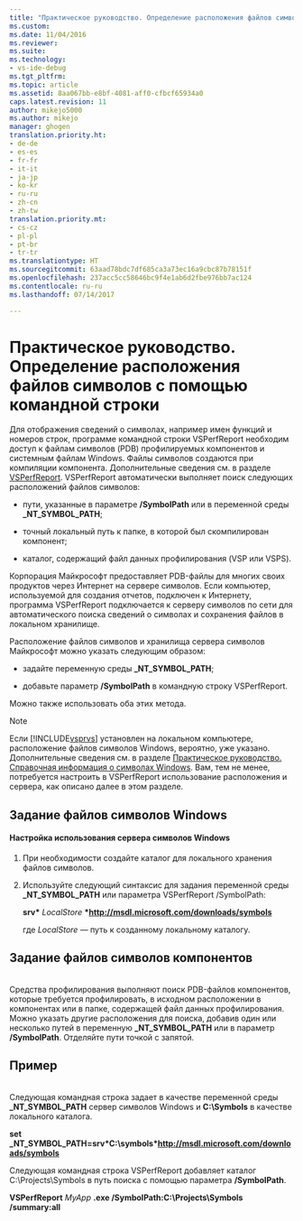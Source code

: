 ```yaml
---
title: "Практическое руководство. Определение расположения файлов символов с помощью командной строки | Документы Майкрософт"
ms.custom: 
ms.date: 11/04/2016
ms.reviewer: 
ms.suite: 
ms.technology:
- vs-ide-debug
ms.tgt_pltfrm: 
ms.topic: article
ms.assetid: 8aa067bb-e8bf-4081-aff0-cfbcf65934a0
caps.latest.revision: 11
author: mikejo5000
ms.author: mikejo
manager: ghogen
translation.priority.ht:
- de-de
- es-es
- fr-fr
- it-it
- ja-jp
- ko-kr
- ru-ru
- zh-cn
- zh-tw
translation.priority.mt:
- cs-cz
- pl-pl
- pt-br
- tr-tr
ms.translationtype: HT
ms.sourcegitcommit: 63aad78bdc7df685ca3a73ec16a9cbc87b78151f
ms.openlocfilehash: 237acc5cc58646bc9f4e1ab6d2fbe976bb7ac124
ms.contentlocale: ru-ru
ms.lasthandoff: 07/14/2017

---
```

# Практическое руководство. Определение расположения файлов символов с помощью командной строки
<a id="how-to-specify-symbol-file-locations-from-the-command-line" class="xliff"></a>
Для отображения сведений о символах, например имен функций и номеров строк, программе командной строки VSPerfReport необходим доступ к файлам символов (PDB) профилируемых компонентов и системным файлам Windows. Файлы символов создаются при компиляции компонента. Дополнительные сведения см. в разделе [VSPerfReport](../profiling/vsperfreport.md). VSPerfReport автоматически выполняет поиск следующих расположений файлов символов:  
  
-   пути, указанные в параметре **/SymbolPath** или в переменной среды **_NT_SYMBOL_PATH**;  
  
-   точный локальный путь к папке, в которой был скомпилирован компонент;  
  
-   каталог, содержащий файл данных профилирования (VSP или VSPS).  
  
 Корпорация Майкрософт предоставляет PDB-файлы для многих своих продуктов через Интернет на сервере символов. Если компьютер, используемой для создания отчетов, подключен к Интернету, программа VSPerfReport подключается к серверу символов по сети для автоматического поиска сведений о символах и сохранения файлов в локальном хранилище.  
  
 Расположение файлов символов и хранилища сервера символов Майкрософт можно указать следующим образом:  
  
-   задайте переменную среды **_NT_SYMBOL_PATH**;  
  
-   добавьте параметр **/SymbolPath** в командную строку VSPerfReport.  
  
 Можно также использовать оба этих метода.  
  
> [!NOTE]
>  Если [!INCLUDE[vsprvs](../code-quality/includes/vsprvs_md.md)] установлен на локальном компьютере, расположение файлов символов Windows, вероятно, уже указано. Дополнительные сведения см. в разделе [Практическое руководство. Справочная информация о символах Windows](../profiling/how-to-reference-windows-symbol-information.md). Вам, тем не менее, потребуется настроить в VSPerfReport использование расположения и сервера, как описано далее в этом разделе.  
  
## Задание файлов символов Windows
<a id="specifying-windows-symbol-files" class="xliff"></a>  
  
#### Настройка использования сервера символов Windows
<a id="to-configure-the-use-of-the-windows-symbol-server" class="xliff"></a>  
  
1.  При необходимости создайте каталог для локального хранения файлов символов.  
  
2.  Используйте следующий синтаксис для задания переменной среды **_NT_SYMBOL_PATH** или параметра VSPerfReport /SymbolPath:  
  
     **srv\*** *LocalStore* **\*http://msdl.microsoft.com/downloads/symbols**  
  
     где *LocalStore* — путь к созданному локальному каталогу.  
  
## Задание файлов символов компонентов
<a id="specifying-component-symbol-files" class="xliff"></a>  
 Средства профилирования выполняют поиск PDB-файлов компонентов, которые требуется профилировать, в исходном расположении в компонентах или в папке, содержащей файл данных профилирования. Можно указать другие расположения для поиска, добавив один или несколько путей в переменную **_NT_SYMBOL_PATH** или в параметр **/SymbolPath**. Отделяйте пути точкой с запятой.  
  
## Пример
<a id="example" class="xliff"></a>  
 Следующая командная строка задает в качестве переменной среды **_NT_SYMBOL_PATH** сервер символов Windows и **C:\Symbols** в качестве локального каталога.  
  
 **set  _NT_SYMBOL_PATH=srv\*C:\symbols\*http://msdl.microsoft.com/downloads/symbols**  
  
 Следующая командная строка VSPerfReport добавляет каталог C:\Projects\Symbols в путь поиска с помощью параметра **/SymbolPath**.  
  
 **VSPerfReport**  *MyApp* **.exe /SymbolPath:C:\Projects\Symbols /summary:all**
